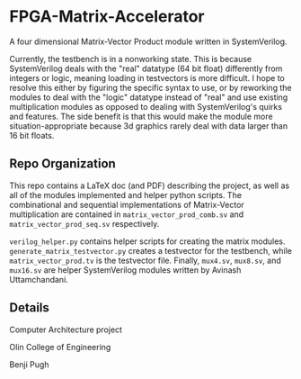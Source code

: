 # FPGA-Matrix-Accelerator
A four dimensional Matrix-Vector Product module written in SystemVerilog.

Currently, the testbench is in a nonworking state. This is because SystemVerilog deals with the "real" datatype (64 bit float) differently from integers or logic, meaning loading in testvectors is more difficult. I hope to resolve this either by figuring the specific syntax to use, or by reworking the modules to deal with the "logic" datatype instead of "real" and use existing multiplication modules as opposed to dealing with SystemVerilog's quirks and features. The side benefit is that this would make the module more situation-appropriate because 3d graphics rarely deal with data larger than 16 bit floats.

## Repo Organization
This repo contains a LaTeX doc (and PDF) describing the project, as well as all of the modules implemented and helper python scripts.
The combinational and sequential implementations of Matrix-Vector multiplication are contained in `matrix_vector_prod_comb.sv` and `matrix_vector_prod_seq.sv` respectively.

`verilog_helper.py` contains helper scripts for creating the matrix modules. `generate_matrix_testvector.py` creates a testvector for the testbench, while `matrix_vector_prod.tv` is the testvector file. Finally, `mux4.sv`, `mux8.sv`, and `mux16.sv` are helper SystemVerilog modules written by Avinash Uttamchandani.

## Details
Computer Architecture project

Olin College of Engineering

Benji Pugh
